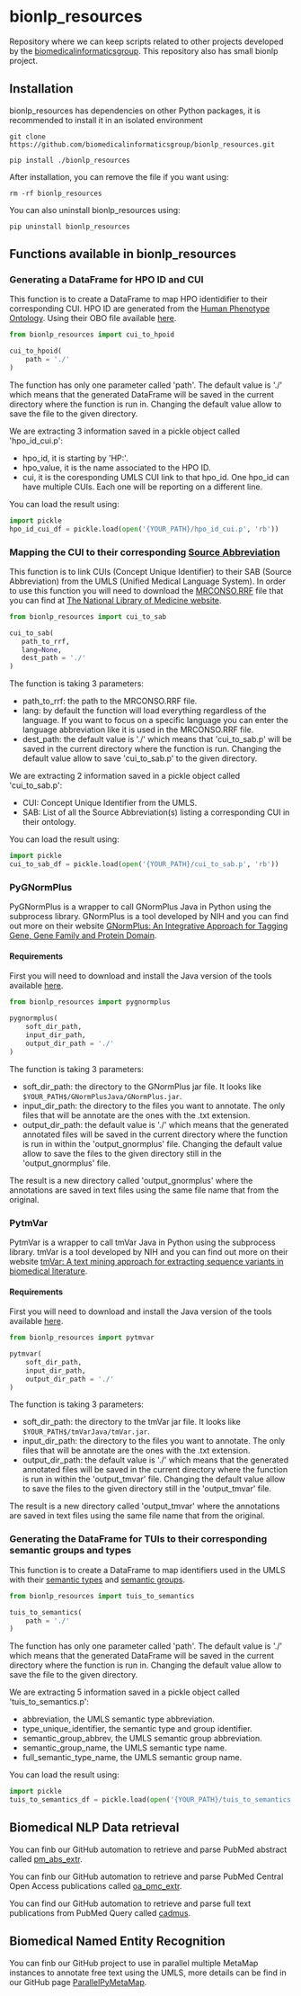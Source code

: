 # bionlp_resources
Repository where we can keep scripts related to other projects developed by the [biomedicalinformaticsgroup](https://github.com/biomedicalinformaticsgroup). This repository also has small bionlp project.

## Installation
bionlp_resources has dependencies on other Python packages, it is recommended to install it in an isolated environment

`git clone https://github.com/biomedicalinformaticsgroup/bionlp_resources.git`

`pip install ./bionlp_resources`

After installation, you can remove the file if you want using:

`rm -rf bionlp_resources`

You can also uninstall bionlp_resources using:

`pip uninstall bionlp_resources`

## Functions available in bionlp_resources

### Generating a DataFrame for HPO ID and CUI

This function is to create a DataFrame to map HPO identidifier to their corresponding CUI. HPO ID are generated from the [Human Phenotype Ontology](https://hpo.jax.org/app/). Using their OBO file available [here](https://hpo.jax.org/app/download/ontology).


```python
from bionlp_resources import cui_to_hpoid

cui_to_hpoid(
    path = './'
)
```
The function has only one parameter called 'path'. The default value is './' which means that the generated DataFrame will be saved in the current directory where the function is run in. Changing the default value allow to save the file to the given directory.

We are extracting 3 information saved in a pickle object called 'hpo_id_cui.p':

- hpo_id, it is starting by 'HP:'.
- hpo_value, it is the name associated to the HPO ID.
- cui, it is the coresponding UMLS CUI link to that hpo_id. One hpo_id can have multiple CUIs. Each one will be reporting on a different line. 

You can load the result using:

```python
import pickle
hpo_id_cui_df = pickle.load(open('{YOUR_PATH}/hpo_id_cui.p', 'rb'))
```

### Mapping the CUI to their corresponding [Source Abbreviation](https://www.nlm.nih.gov/research/umls/sourcereleasedocs/index.html)
This function is to link CUIs (Concept Unique Identifier) to their SAB (Source Abbreviation) from the UMLS (Unified Medical Language System). In order to use this function you will need to download the [MRCONSO.RRF](https://www.ncbi.nlm.nih.gov/books/NBK9685/table/ch03.T.concept_names_and_sources_file_mr/) file that you can find at [The National Library of Medicine website](https://www.nlm.nih.gov/research/umls/licensedcontent/umlsknowledgesources.html). 

```python
from bionlp_resources import cui_to_sab

cui_to_sab(
   path_to_rrf, 
   lang=None, 
   dest_path = './'
)
```
The function is taking 3 parameters: 
- path_to_rrf: the path to the MRCONSO.RRF file.
- lang: by default the function will load everything regardless of the language. If you want to focus on a specific language you can enter the language abbreviation like it is used in the MRCONSO.RRF file.
- dest_path: the default value is './' which means that 'cui_to_sab.p' will be saved in the current directory where the function is run. Changing the default value allow to save 'cui_to_sab.p' to the given directory.

We are extracting 2 information saved in a pickle object called 'cui_to_sab.p':
- CUI: Concept Unique Identifier from the UMLS.
- SAB: List of all the Source Abbreviation(s) listing a corresponding CUI in their ontology.

You can load the result using:

```python
import pickle
cui_to_sab_df = pickle.load(open('{YOUR_PATH}/cui_to_sab.p', 'rb'))
```

### PyGNormPlus

PyGNormPlus is a wrapper to call GNormPlus Java in Python using the subprocess library. GNormPlus is a tool developed by NIH and you can find out more on their website [GNormPlus: An Integrative Approach for Tagging Gene, Gene Family and Protein Domain](https://www.ncbi.nlm.nih.gov/research/bionlp/Tools/gnormplus/).

#### Requirements
First you will need to download and install the Java version of the tools available [here](https://www.ncbi.nlm.nih.gov/research/bionlp/Tools/gnormplus/). 

```python
from bionlp_resources import pygnormplus

pygnormplus(
    soft_dir_path, 
    input_dir_path, 
    output_dir_path = './'
)
```

The function is taking 3 parameters: 
- soft_dir_path: the directory to the GNormPlus jar file. It looks like ```$YOUR_PATH$/GNormPlusJava/GNormPlus.jar```.
- input_dir_path: the directory to the files you want to annotate. The only files that will be annotate are the ones with the .txt extension.
- output_dir_path: the default value is './' which means that the generated annotated files will be saved in the current directory where the function is run in within the 'output_gnormplus' file. Changing the default value allow to save the files to the given directory still in the 'output_gnormplus' file.

The result is a new directory called 'output_gnormplus' where the annotations are saved in text files using the same file name that from the original.

### PytmVar

PytmVar is a wrapper to call tmVar Java in Python using the subprocess library. tmVar is a tool developed by NIH and you can find out more on their website [tmVar: A text mining approach for extracting sequence variants in biomedical literature](https://www.ncbi.nlm.nih.gov/research/bionlp/Tools/tmvar/).

#### Requirements
First you will need to download and install the Java version of the tools available [here](https://www.ncbi.nlm.nih.gov/research/bionlp/Tools/tmvar/). 

```python
from bionlp_resources import pytmvar

pytmvar(
    soft_dir_path, 
    input_dir_path, 
    output_dir_path = './'
)
```

The function is taking 3 parameters: 
- soft_dir_path: the directory to the tmVar jar file. It looks like ```$YOUR_PATH$/tmVarJava/tmVar.jar```.
- input_dir_path: the directory to the files you want to annotate. The only files that will be annotate are the ones with the .txt extension.
- output_dir_path: the default value is './' which means that the generated annotated files will be saved in the current directory where the function is run in within the 'output_tmvar' file. Changing the default value allow to save the files to the given directory still in the 'output_tmvar' file.

The result is a new directory called 'output_tmvar' where the annotations are saved in text files using the same file name that from the original.

### Generating the DataFrame for TUIs to their corresponding semantic groups and types

This function is to create a DataFrame to map identifiers used in the UMLS with their [semantic types](https://lhncbc.nlm.nih.gov/ii/tools/MetaMap/Docs/SemanticTypes_2018AB.txt) and [semantic groups](https://lhncbc.nlm.nih.gov/ii/tools/MetaMap/Docs/SemGroups_2018.txt).


```python
from bionlp_resources import tuis_to_semantics

tuis_to_semantics(
    path = './'
)
```
The function has only one parameter called 'path'. The default value is './' which means that the generated DataFrame will be saved in the current directory where the function is run in. Changing the default value allow to save the file to the given directory.

We are extracting 5 information saved in a pickle object called 'tuis_to_semantics.p':

- abbreviation, the UMLS semantic type abbreviation.
- type_unique_identifier, the semantic type and group identifier.
- semantic_group_abbrev, the UMLS semantic group abbreviation.
- semantic_group_name, the UMLS semantic type name.
- full_semantic_type_name, the UMLS semantic group name.


You can load the result using:

```python
import pickle
tuis_to_semantics_df = pickle.load(open('{YOUR_PATH}/tuis_to_semantics.p', 'rb'))
```

## Biomedical NLP Data retrieval 

You can finb our GitHub automation to retrieve and parse PubMed abstract called [pm_abs_extr](https://github.com/biomedicalinformaticsgroup/pm_abs_extr).

You can finb our GitHub automation to retrieve and parse PubMed Central Open Access publications called [oa_pmc_extr](https://github.com/biomedicalinformaticsgroup/oa_pmc_extr).

You can find our GitHub automation to retrieve and parse full text publications from PubMed Query called [cadmus](https://github.com/biomedicalinformaticsgroup/cadmus).

## Biomedical Named Entity Recognition 

You can finb our GitHub project to use in parallel multiple MetaMap instances to annotate free text using the UMLS, more details can be find in our GitHub page [ParallelPyMetaMap](https://github.com/biomedicalinformaticsgroup/ParallelPyMetaMap).